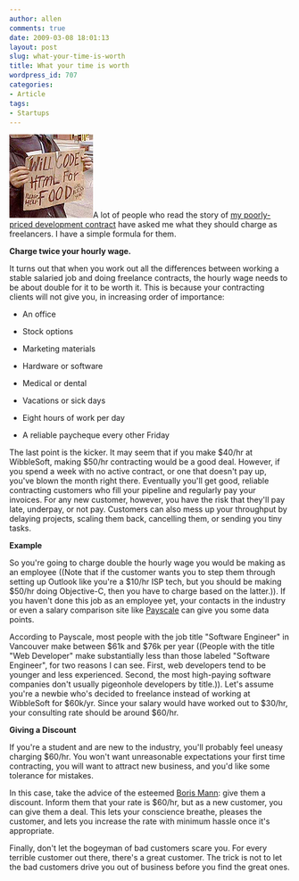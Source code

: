 ```yaml
---
author: allen
comments: true
date: 2009-03-08 18:01:13
layout: post
slug: what-your-time-is-worth
title: What your time is worth
wordpress_id: 707
categories:
- Article
tags:
- Startups
---
```


![Although eating is a good goal, most contractors should aim higher.](/images/wp-uploads/2009/03/will_code2.png)A lot of people who read the story of [my poorly-priced development contract](http://www.antipode.ca/2009/the-california-guys/) have asked me what they should charge as freelancers. I have a simple formula for them.

**Charge twice your hourly wage.**

It turns out that when you work out all the differences between working a stable salaried job and doing freelance contracts, the hourly wage needs to be about double for it to be worth it. This is because your contracting clients will not give you, in increasing order of importance:



	
  * An office

	
  * Stock options

	
  * Marketing materials

	
  * Hardware or software

	
  * Medical or dental

	
  * Vacations or sick days

	
  * Eight hours of work per day

	
  * A reliable paycheque every other Friday


The last point is the kicker. It may seem that if you make $40/hr at WibbleSoft, making $50/hr contracting would be a good deal. However, if you spend a week with no active contract, or one that doesn't pay up, you've blown the month right there. Eventually you'll get good, reliable contracting customers who fill your pipeline and regularly pay your invoices. For any new customer, however, you have the risk that they'll pay late, underpay, or not pay. Customers can also mess up your throughput by delaying projects, scaling them back, cancelling them, or sending you tiny tasks.

**Example**

So you're going to charge double the hourly wage you would be making as an employee ((Note that if the customer wants you to step them through setting up Outlook like you're a $10/hr ISP tech, but you should be making $50/hr doing Objective-C, then you have to charge based on the latter.)). If you haven't done this job as an employee yet, your contacts in the industry or even a salary comparison site like [Payscale](http://www.payscale.com/) can give you some data points.

According to Payscale, most people with the job title "Software Engineer" in Vancouver make between $61k and $76k per year ((People with the title "Web Developer" make substantially less than those labeled "Software Engineer", for two reasons I can see. First, web developers tend to be younger and less experienced. Second, the most high-paying software companies don't usually pigeonhole developers by title.)). Let's assume you're a newbie who's decided to freelance instead of working at WibbleSoft for $60k/yr. Since your salary would have worked out to $30/hr, your consulting rate should be around $60/hr.

**Giving a Discount**

If you're a student and are new to the industry, you'll probably feel uneasy charging $60/hr. You won't want unreasonable expectations your first time contracting, you will want to attract new business, and you'd like some tolerance for mistakes.

In this case, take the advice of the esteemed [Boris Mann](http://bmannconsulting.com/): give them a discount. Inform them that your rate is $60/hr, but as a new customer, you can give them a deal. This lets your conscience breathe, pleases the customer, and lets you increase the rate with minimum hassle once it's appropriate.

Finally, don't let the bogeyman of bad customers scare you. For every terrible customer out there, there's a great customer. The trick is not to let the bad customers drive you out of business before you find the great ones.
